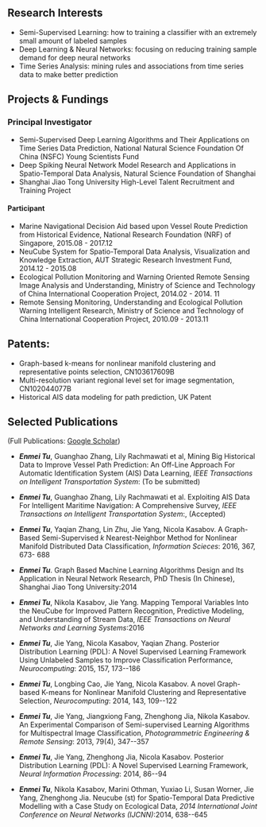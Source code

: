 ## Research Interests
* Semi-Supervised Learning: how to training a classifier with an extremely small amount of labeled samples
* Deep Learning & Neural Networks: focusing on reducing training sample demand for deep neural networks
* Time Series Analysis: mining rules and associations from time series data to make better prediction
## Projects & Fundings
### Principal Investigator
 * Semi-Supervised Deep Learning Algorithms and Their Applications on Time Series Data Prediction, National Natural Science Foundation Of China (NSFC) Young Scientists Fund
 * Deep Spiking Neural Network Model Research and Applications in Spatio-Temporal Data Analysis, Natural Science Foundation of Shanghai
 * Shanghai Jiao Tong University High-Level Talent Recruitment and Training Project
#### Participant
* Marine Navigational Decision Aid based upon Vessel Route Prediction from Historical Evidence,  National Research Foundation (NRF) of Singapore, 2015.08 - 2017.12
* NeuCube System for Spatio-Temporal Data Analysis, Visualization and Knowledge Extraction, AUT Strategic Research Investment Fund, 2014.12 - 2015.08
* Ecological Pollution Monitoring and Warning Oriented Remote Sensing Image Analysis and Understanding, Ministry of Science and Technology of China International Cooperation Project, 2014.02 - 2014. 11 
* Remote Sensing Monitoring, Understanding and Ecological Pollution Warning Intelligent Research, Ministry of Science and Technology of China International Cooperation Project, 2010.09 - 2013.11

## Patents:
*  Graph-based k-means for nonlinear manifold clustering and representative points selection, CN103617609B
*  Multi-resolution variant regional level set for image segmentation,  CN102044077B
*  Historical AIS data modeling for path prediction, UK Patent

## Selected Publications 
(Full Publications: [Google Scholar](https://scholar.google.com.sg/citations?user=TDg-0cQAAAAJ&hl=en))
* ***Enmei Tu***, Guanghao Zhang, Lily Rachmawati et al, Mining Big Historical Data to Improve Vessel Path Prediction: An Off-Line Approach For Automatic Identification System (AIS) Data Learning, _IEEE Transactions on Intelligent  Transportation System_: (To be submitted)

* ***Enmei Tu***, Guanghao Zhang, Lily Rachmawati et al. Exploiting AIS Data For Intelligent Maritime Navigation: A Comprehensive Survey, _IEEE Transactions on Intelligent Transportation System_:, (Accepted)

* ***Enmei Tu***, Yaqian Zhang, Lin Zhu, Jie Yang, Nicola Kasabov. A Graph-Based Semi-Supervised $k$ Nearest-Neighbor Method for Nonlinear Manifold Distributed Data Classification, _Information Scieces_: 2016, 367, 673- 688

* ***Enmei Tu***. Graph Based Machine Learning Algorithms Design and Its Application in Neural Network Research, PhD Thesis (In Chinese), Shanghai Jiao Tong University:2014

* ***Enmei Tu***, Nikola Kasabov, Jie Yang. Mapping Temporal Variables Into the NeuCube for Improved Pattern Recognition, Predictive Modeling, and Understanding of Stream Data, _IEEE Transactions on Neural Networks and  Learning Systems_:2016

* ***Enmei Tu***, Jie Yang, Nicola Kasabov, Yaqian Zhang. Posterior Distribution Learning (PDL): A Novel Supervised Learning Framework Using Unlabeled Samples to Improve Classification Performance, _Neurocomputing_: 2015, 157, 173--186

* ***Enmei Tu***, Longbing Cao, Jie Yang, Nicola Kasabov. A novel Graph-based K-means for Nonlinear Manifold Clustering and Representative Selection, _Neurocomputing_: 2014, 143, 109--122

* ***Enmei Tu***, Jie Yang, Jiangxiong Fang, Zhenghong Jia, Nikola Kasabov. An Experimental Comparison of Semi-supervised Learning Algorithms for Multispectral Image Classification, _Photogrammetric Engineering & Remote Sensing_: 2013, 79(4), 347--357

* ***Enmei Tu***, Jie Yang, Zhenghong Jia, Nicola Kasabov. Posterior Distribution Learning (PDL): A Novel Supervised Learning Framework, _Neural Information Processing_: 2014, 86--94

* ***Enmei Tu***, Nikola Kasabov, Marini Othman, Yuxiao Li, Susan Worner, Jie Yang, Zhenghong Jia. Neucube (st) for Spatio-Temporal Data Predictive Modelling with a Case Study on Ecological Data,  _2014 International Joint Conference on Neural Networks (IJCNN)_:2014, 638--645
